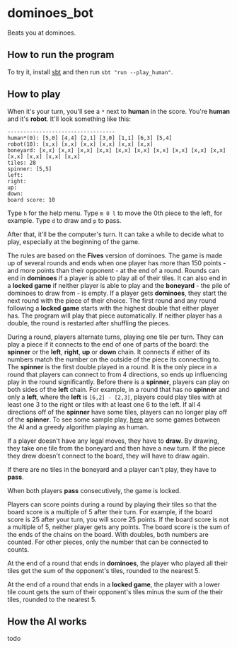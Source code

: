# dominoes_bot
Beats you at dominoes.

## How to run the program
To try it, install [sbt](https://www.scala-sbt.org/) and then run `sbt "run --play_human"`.

## How to play
When it's your turn, you'll see a `*` next to **human** in the score. You're **human** and it's **robot**.  It'll 
look something like this:

```
----------------------------------
human*(0): [5,0] [4,4] [2,1] [3,0] [1,1] [6,3] [5,4]
robot(10): [x,x] [x,x] [x,x] [x,x] [x,x] [x,x]
boneyard: [x,x] [x,x] [x,x] [x,x] [x,x] [x,x] [x,x] [x,x] [x,x] [x,x] [x,x] [x,x] [x,x] [x,x]
tiles: 28
spinner: [5,5]
left: 
right: 
up: 
down: 
board score: 10
```

Type `h` for the help menu. Type `m 0 l` to move the 0th piece to the left, for example. Type `d` to draw and 
`p` to pass.

After that, it'll be the computer's turn. It can take a while to decide what to play, especially at the beginning
of the game.

The rules are based on the **Fives** version of dominoes. The game is made up of several rounds and ends when one player
has more than 150 points - and more points than their opponent - at the end of a round. Rounds can end in **dominoes** if 
a player is able to play all of their tiles. It can also end in a **locked game** if neither player is able to play and
the **boneyard** - the pile of dominoes to draw from - is empty. If a player gets **dominoes**, they start the next round
with the piece of their choice. The first round and any round following a **locked game** starts with the highest double
that either player has. The program will play that piece automatically. If neither player has a double, the round is
restarted after shuffling the pieces.

During a round, players alternate turns, playing one tile per turn. They can play a piece if it connects to the end
of one of parts of the board: the **spinner** or the **left**, **right**, **up** or **down** chain. It connects if either of its numbers
match the number on the outside of the piece its connecting to. The **spinner** is the first double played in a round. It is the only
piece in a round that players can connect to from 4 directions, so ends up influencing play in the round significantly. Before there
is a **spinner**, players can play on both sides of the **left** chain. For example, in a round that has no **spinner** and only 
a **left**, where the **left** is `[6,2] - [2,3]`, players could play tiles with at least one 3 to the right or tiles with
at least one 6 to the left. If all 4 directions off of the **spinner** have some tiles, players can no longer play off of the 
**spinner**. To see some sample play, [here](https://github.com/alinden/dominoes_bot/blob/main/best_of_11.txt) are some games between the AI and a greedy algorithm playing as human.

If a player doesn't have any legal moves, they have to **draw**. By drawing, they take one tile from the boneyard and
then have a new turn. If the piece they drew doesn't connect to the board, they will have to draw again.

If there are no tiles in the boneyard and a player can't play, they have to **pass**.

When both players **pass** consecutively, the game is locked.

Players can score points during a round by playing their tiles so that the board score is a multiple of 5 after their turn.
For example, if the board score is 25 after your turn, you will score 25 points. If the board score is not a multiple of 5,
neither player gets any points. The board score is the sum of the ends of the chains on the board. With doubles, both numbers
are counted. For other pieces, only the number that can be connected to counts.

At the end of a round that ends in **dominoes**, the player who played all their tiles get the sum of the opponent's tiles, 
rounded to the nearest 5.

At the end of a round that ends in a **locked game**, the player with a lower tile count gets the sum of their opponent's tiles minus the sum
of the their tiles, rounded to the nearest 5.

## How the AI works
todo
